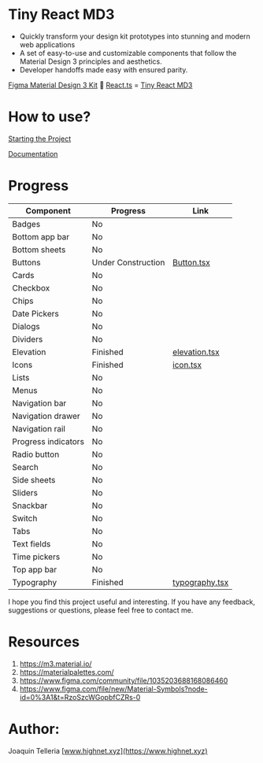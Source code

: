 # Tiny React MD3

* Quickly transform your design kit prototypes into stunning and modern web applications
* A set of easy-to-use and customizable components that follow the Material Design 3 principles and aesthetics.
* Developer handoffs made easy with ensured parity.

[Figma Material Design 3 Kit](https://www.figma.com/community/file/1035203688168086460) 🤝 [React.ts](https://developer.okta.com/blog/2022/03/14/react-vite-number-converter) = [Tiny React MD3](https://github.com/highnet/vite-react-ts-md3-components/)

# How to use?
[Starting the Project](https://github.com/highnet/vite-react-ts-md3-components/blob/master/vite-react-ts-md3-components/readme.md)

[Documentation](https://github.com/highnet/vite-react-ts-md3-components/blob/master/vite-react-ts-md3-components/src/readme.md)

# Progress
| Component | Progress | Link |
|-----------|----------|------|
| Badges | No | |
| Bottom app bar | No | |
| Bottom sheets | No | |
| Buttons | Under Construction | [Button.tsx](https://github.com/highnet/vite-react-ts-md3-components/blob/master/vite-react-ts-md3-components/src/Button.tsx) |
| Cards | No | |
| Checkbox | No | |
| Chips | No | |
| Date Pickers | No | |
| Dialogs | No | |
| Dividers | No | |
| Elevation | Finished | [elevation.tsx](https://github.com/highnet/vite-react-ts-md3-components/blob/master/vite-react-ts-md3-components/src/frames/elevation.tsx) |
| Icons | Finished | [icon.tsx](https://github.com/highnet/vite-react-ts-md3-components/blob/master/vite-react-ts-md3-components/src/frames/icon.tsx) |
| Lists | No | |
| Menus | No | |
| Navigation bar | No | |
| Navigation drawer | No | |
| Navigation rail | No | |
| Progress indicators | No | |
| Radio button | No | |
| Search | No | |
| Side sheets | No | |
| Sliders | No | |
| Snackbar | No | |
| Switch | No | |
| Tabs | No | |
| Text fields | No | |
| Time pickers | No | |
| Top app bar | No | |
| Typography | Finished | [typography.tsx](https://github.com/highnet/vite-react-ts-md3-components/blob/master/vite-react-ts-md3-components/src/frames/typography.tsx) |

I hope you find this project useful and interesting. If you have any feedback, suggestions or questions, please feel free to contact me.

# Resources
1. https://m3.material.io/
2. https://materialpalettes.com/
3. https://www.figma.com/community/file/1035203688168086460
4. https://www.figma.com/file/new/Material-Symbols?node-id=0%3A1&t=RzoSzcWGopbfCZRs-0

# Author: 
Joaquin Telleria [www.highnet.xyz](https://www.highnet.xyz)
